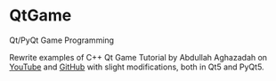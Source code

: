 # QtGame
Qt/PyQt Game Programming

Rewrite examples of C++ Qt Game Tutorial by Abdullah Aghazadah on [YouTube](https://www.youtube.com/watch?v=9lqhMLFHj3A&list=PLMgDVIa0Pg8WrI9WmZR09xAbfXyfkqKWy) and [GitHub](https://github.com/MeLikeyCode/QtGameTutorial) with slight modifications, both in Qt5 and PyQt5.

